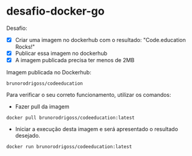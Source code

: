 # desafio-docker-go

Desafio: 
- [x] Criar uma imagem no dockerhub com o resultado: "Code.education Rocks!" 
- [x] Publicar essa imagem no dockerhub
- [x] A imagem publicada precisa ter menos de 2MB

Imagem publicada no Dockerhub:

```
brunorodrigoss/codeeducation
```

Para verificar o seu correto funcionamento, utilizar os comandos:

- Fazer pull da imagem
```
docker pull brunorodrigoss/codeeducation:latest
```

- Iniciar a execução desta imagem e será apresentado o resultado desejado.
```
docker run brunorodrigoss/codeeducation:latest
```

